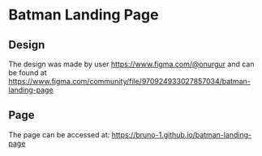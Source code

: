 # Batman Landing Page
## Design
The design was made by user https://www.figma.com/@onurgur and can be found at https://www.figma.com/community/file/970924933027857034/batman-landing-page
## Page
The page can be accessed at: https://bruno-1.github.io/batman-landing-page